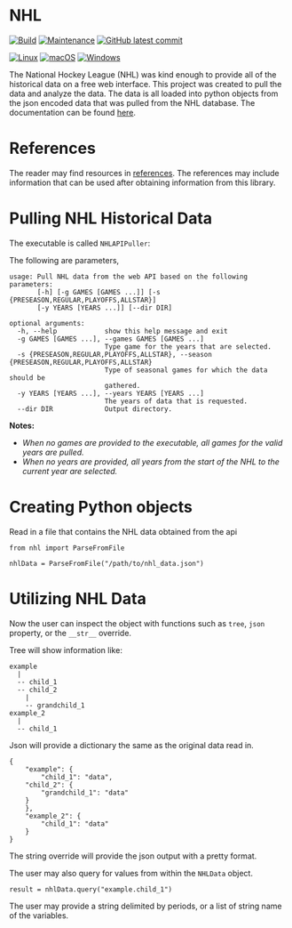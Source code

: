 # NHL 

[![Build](https://github.com/barbacbd/nhl/workflows/Build/badge.svg?branch=main&event=push)](https://github.com/barbacbd/nhl/actions/workflows/python-app.yml)
[![Maintenance](https://img.shields.io/badge/Maintained%3F-yes-green.svg)](https://github.com/barbacbd/nhl/pulse/commit-activity)
[![GitHub latest commit](https://img.shields.io/github/last-commit/barbacbd/nhl)](https://github.com/barbacbd/nhl/commit/)

[![Linux](https://svgshare.com/i/Zhy.svg)](https://svgshare.com/i/Zhy.svg)
[![macOS](https://svgshare.com/i/ZjP.svg)](https://svgshare.com/i/ZjP.svg)
[![Windows](https://svgshare.com/i/ZhY.svg)](https://svgshare.com/i/ZhY.svg)

The National Hockey League (NHL) was kind enough to provide all of the historical data on a free web interface. This project was created
to pull the data and analyze the data. The data is all loaded into python objects from the json encoded data that was pulled from the
NHL database. The documentation can be found [here](https://barbacbd.github.io/nhl/).


# References

The reader may find resources in [references](./refs). The references may include information that can be used after obtaining
information from this library.

# Pulling NHL Historical Data

The executable is called `NHLAPIPuller`:

The following are parameters,

```
usage: Pull NHL data from the web API based on the following parameters: 
       [-h] [-g GAMES [GAMES ...]] [-s {PRESEASON,REGULAR,PLAYOFFS,ALLSTAR}]
       [-y YEARS [YEARS ...]] [--dir DIR]

optional arguments:
  -h, --help            show this help message and exit
  -g GAMES [GAMES ...], --games GAMES [GAMES ...]
                        Type game for the years that are selected.
  -s {PRESEASON,REGULAR,PLAYOFFS,ALLSTAR}, --season {PRESEASON,REGULAR,PLAYOFFS,ALLSTAR}
                        Type of seasonal games for which the data should be
                        gathered.
  -y YEARS [YEARS ...], --years YEARS [YEARS ...]
                        The years of data that is requested.
  --dir DIR             Output directory.
```

**Notes:**
- _When no games are provided to the executable, all games for the valid years are pulled._
- _When no years are provided, all years from the start of the NHL to the current year are selected._


# Creating Python objects

Read in a file that contains the NHL data obtained from the api

```
from nhl import ParseFromFile

nhlData = ParseFromFile("/path/to/nhl_data.json")
```

# Utilizing NHL Data

Now the user can inspect the object with functions such as `tree`, `json` property, or the `__str__` override.

Tree will show information like:

```
example
  |
  -- child_1
  -- child_2
    |
    -- grandchild_1
example_2
  |
  -- child_1 

```

Json will provide a dictionary the same as the original data read in.

```
{
    "example": {
        "child_1": "data",
	"child_2": {
	    "grandchild_1": "data"
	}
    },
    "example_2": {
        "child_1": "data"
    }
}
```

The string override will provide the json output with a pretty format.

The user may also query for values from within the `NHLData` object.

```
result = nhlData.query("example.child_1")
```

The user may provide a string delimited by periods, or a list of string name of the variables.